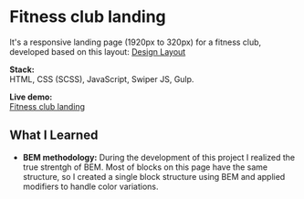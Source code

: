 # Fitness club landing
It's a responsive landing page (1920px to 320px)  for a fitness club, developed based on this layout:
[Design Layout](https://www.figma.com/design/mYJFuSgacyeQpKW49yCYkz/Minimalistic-Landing-%E2%80%94-Bootstrap-Grid?node-id=2-1593&node-type=FRAME&t=KOE7xKApoIT9u72I-0)

**Stack:**  
HTML, CSS (SCSS), JavaScript, Swiper JS, Gulp.

**Live demo:**  
[Fitness club landing](https://andriiam.github.io/fitness-online/)

## What I Learned

- **BEM methodology:** During the development of this project I realized the true strentgh of BEM. Most of blocks on this page have the same structure, so I created a single block structure using BEM and applied modifiers to handle color variations. 

